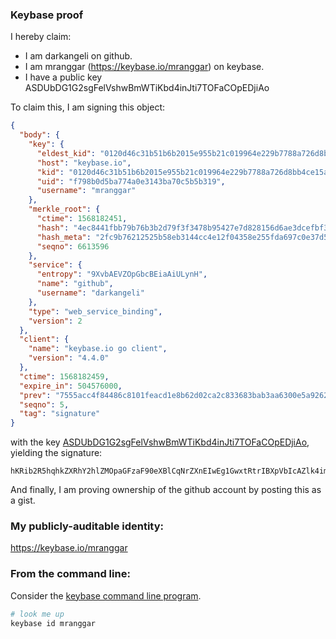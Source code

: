 ### Keybase proof

I hereby claim:

  * I am darkangeli on github.
  * I am mranggar (https://keybase.io/mranggar) on keybase.
  * I have a public key ASDUbDG1G2sgFelVshwBmWTiKbd4inJti7TOFaCOpEDjiAo

To claim this, I am signing this object:

```json
{
  "body": {
    "key": {
      "eldest_kid": "0120d46c31b51b6b2015e955b21c019964e229b7788a726d8bb4ce15a08ea440e3880a",
      "host": "keybase.io",
      "kid": "0120d46c31b51b6b2015e955b21c019964e229b7788a726d8bb4ce15a08ea440e3880a",
      "uid": "f798b0d5ba774a0e3143ba70c5b5b319",
      "username": "mranggar"
    },
    "merkle_root": {
      "ctime": 1568182451,
      "hash": "4ec8441fbb79b76b3b2d79f3f3478b95427e7d828156d6ae3dcefbf309baa51cb92aea0521624e8cc43bfaedfddd4f6cb75a289cb7cb9df10c9078c98ee33c5d",
      "hash_meta": "2fc9b76212525b58eb3144cc4e12f04358e255fda697c0e37d514ed5ce4e991b",
      "seqno": 6613596
    },
    "service": {
      "entropy": "9XvbAEVZOpGbcBEiaAiULynH",
      "name": "github",
      "username": "darkangeli"
    },
    "type": "web_service_binding",
    "version": 2
  },
  "client": {
    "name": "keybase.io go client",
    "version": "4.4.0"
  },
  "ctime": 1568182459,
  "expire_in": 504576000,
  "prev": "7555acc4f84486c8101feacd1e8b62d02ca2c833683bab3aa6300e5a9262cf62",
  "seqno": 5,
  "tag": "signature"
}
```

with the key [ASDUbDG1G2sgFelVshwBmWTiKbd4inJti7TOFaCOpEDjiAo](https://keybase.io/mranggar), yielding the signature:

```
hKRib2R5hqhkZXRhY2hlZMOpaGFzaF90eXBlCqNrZXnEIwEg1GwxtRtrIBXpVbIcAZlk4im3eIpybYu0zhWgjqRA44gKp3BheWxvYWTESpcCBcQgdVWsxPhEhsgQH+rNHoti0CyiyDNoO6s6pjAOWpJiz2LEIDZxseW5OuJfEIlU7NuuyPKSOHkEQPsAT+ITngBAYDFyAgHCo3NpZ8RAyaB7lOqW4HkmeZj/hJB0/6bYGjEaNE++OL5drqVhAR0/ACHzklYHMs3K7m+zGUinWRnfVjgRzPlrZSyPwewYCahzaWdfdHlwZSCkaGFzaIKkdHlwZQildmFsdWXEIHJGR2uFYgsllQVLjYO0oMd3FxawhD724aX8CVvg3oo0o3RhZ80CAqd2ZXJzaW9uAQ==

```

And finally, I am proving ownership of the github account by posting this as a gist.

### My publicly-auditable identity:

https://keybase.io/mranggar

### From the command line:

Consider the [keybase command line program](https://keybase.io/download).

```bash
# look me up
keybase id mranggar
```
